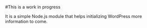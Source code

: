#This is a work in progress

It is a simple Node.js module that helps initializing WordPress more information to come.